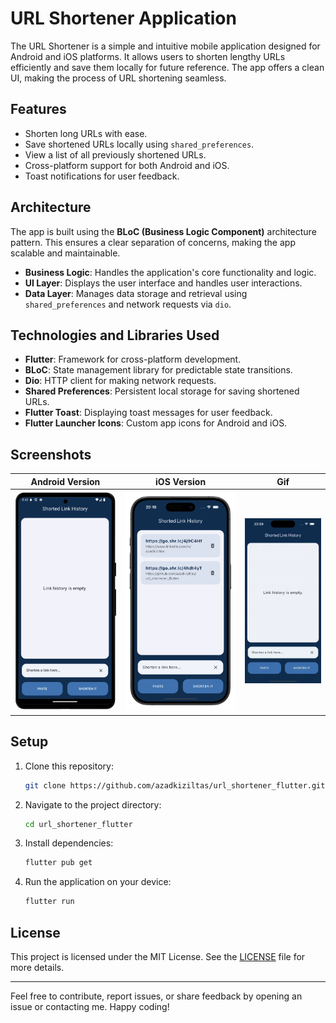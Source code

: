 # URL Shortener Application

The URL Shortener is a simple and intuitive mobile application designed for Android and iOS platforms. It allows users to shorten lengthy URLs efficiently and save them locally for future reference. The app offers a clean UI, making the process of URL shortening seamless.

## Features
- Shorten long URLs with ease.
- Save shortened URLs locally using `shared_preferences`.
- View a list of all previously shortened URLs.
- Cross-platform support for both Android and iOS.
- Toast notifications for user feedback.

## Architecture
The app is built using the **BLoC (Business Logic Component)** architecture pattern. This ensures a clear separation of concerns, making the app scalable and maintainable.

- **Business Logic**: Handles the application's core functionality and logic.
- **UI Layer**: Displays the user interface and handles user interactions.
- **Data Layer**: Manages data storage and retrieval using `shared_preferences` and network requests via `dio`.

## Technologies and Libraries Used

- **Flutter**: Framework for cross-platform development.
- **BLoC**: State management library for predictable state transitions.
- **Dio**: HTTP client for making network requests.
- **Shared Preferences**: Persistent local storage for saving shortened URLs.
- **Flutter Toast**: Displaying toast messages for user feedback.
- **Flutter Launcher Icons**: Custom app icons for Android and iOS.

## Screenshots

| Android Version            | iOS Version               | Gif               |
|----------------------------|---------------------------|---------------------------|
| <img src="screenshots/android.png" width="350" /> | <img src="screenshots/ios.png" width="400" /> | <img src="screenshots/shortener.gif" width="300" /> |

## Setup

1. Clone this repository:
    ```bash
    git clone https://github.com/azadkiziltas/url_shortener_flutter.git
    ```
2. Navigate to the project directory:
    ```bash
    cd url_shortener_flutter
    ```
3. Install dependencies:
    ```bash
    flutter pub get
    ```
4. Run the application on your device:
    ```bash
    flutter run
    ```

## License

This project is licensed under the MIT License. See the [LICENSE](LICENSE) file for more details.

---

Feel free to contribute, report issues, or share feedback by opening an issue or contacting me. Happy coding!
